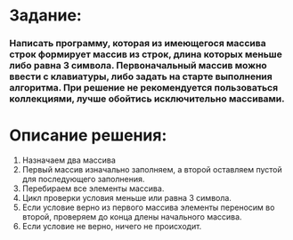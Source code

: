 # Задание:
### Написать программу, которая из имеющегося массива строк формирует массив из строк, длина которых меньше либо равна 3 символа. Первоначальный массив можно ввести с клавиатуры, либо задать на старте выполнения алгоритма. При решение не рекомендуется пользоваться коллекциями, лучше обойтись исключительно массивами.

# Описание решения:
1. Назначаем два массива 
2. Первый массив изначально заполняем, а второй оставляем пустой для последующего заполнения.
3. Перебираем все элементы массива.
4. Цикл проверки условия меньше или равна 3 символа.
5. Если условие верно из первого массива элементы переносим во второй, проверяем до конца длены начального массива.
6. Если условие не верно, ничего не происходит.